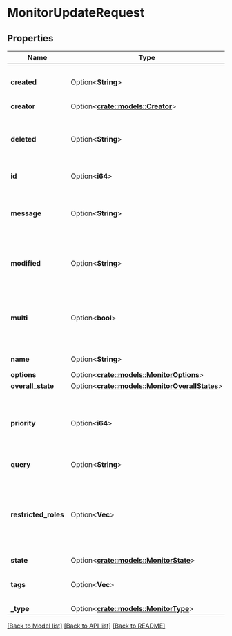 # MonitorUpdateRequest

## Properties

Name | Type | Description | Notes
------------ | ------------- | ------------- | -------------
**created** | Option<**String**> | Timestamp of the monitor creation. | [optional][readonly]
**creator** | Option<[**crate::models::Creator**](Creator.md)> |  | [optional]
**deleted** | Option<**String**> | Whether or not the monitor is deleted. (Always `null`) | [optional][readonly]
**id** | Option<**i64**> | ID of this monitor. | [optional][readonly]
**message** | Option<**String**> | A message to include with notifications for this monitor. | [optional]
**modified** | Option<**String**> | Last timestamp when the monitor was edited. | [optional][readonly]
**multi** | Option<**bool**> | Whether or not the monitor is broken down on different groups. | [optional][readonly]
**name** | Option<**String**> | The monitor name. | [optional]
**options** | Option<[**crate::models::MonitorOptions**](MonitorOptions.md)> |  | [optional]
**overall_state** | Option<[**crate::models::MonitorOverallStates**](MonitorOverallStates.md)> |  | [optional]
**priority** | Option<**i64**> | Integer from 1 (high) to 5 (low) indicating alert severity. | [optional]
**query** | Option<**String**> | The monitor query. | [optional]
**restricted_roles** | Option<**Vec<String>**> | A list of role identifiers that can be pulled from the Roles API. Cannot be used with `locked` option. | [optional]
**state** | Option<[**crate::models::MonitorState**](MonitorState.md)> |  | [optional]
**tags** | Option<**Vec<String>**> | Tags associated to your monitor. | [optional]
**_type** | Option<[**crate::models::MonitorType**](MonitorType.md)> |  | [optional]

[[Back to Model list]](../README.md#documentation-for-models) [[Back to API list]](../README.md#documentation-for-api-endpoints) [[Back to README]](../README.md)


